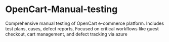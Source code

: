 # OpenCart-Manual-testing
Comprehensive manual testing of OpenCart e-commerce platform. Includes test plans, cases, defect reports,  Focused on critical workflows like guest checkout, cart management, and defect tracking via azure
